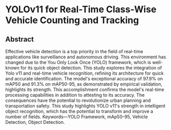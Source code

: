 # YOLOv11 for Real-Time Class-Wise Vehicle Counting and Tracking
## Abstract
Effective vehicle detection is a top priority in the field of real-time applications like surveillance and autonomous driving. This environment has changed due to the You Only Look Once (YOLO) framework, which is well-known for its quick object detection. This study explores the integration of Yolo v11 and real-time vehicle recognition, refining its architecture for quick and accurate identification. The model's exceptional accuracy of 97.9% on mAP50 and 91.3% on mAP50-95, as demonstrated by empirical validation, highlights its strength. This accomplishment confirms the model's real-time processing capabilities in addition to attesting to its accuracy. The consequences have the potential to revolutionize urban planning and transportation safety. This study highlights YOLO v11's strength in intelligent object recognition, which has the potential to transform and improve a number of fields.
Keywords—YOLO Framework, mAp50-95, Vehicle Detection, Object Detection.

